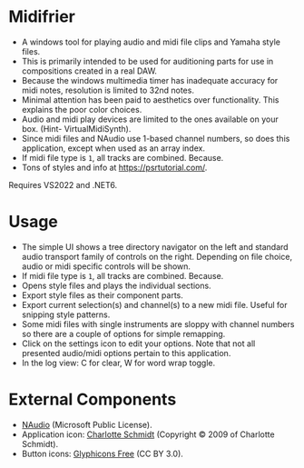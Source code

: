 # Midifrier

- A windows tool for playing audio and midi file clips and Yamaha style files.
- This is primarily intended to be used for auditioning parts for use in compositions created in a real DAW.
- Because the windows multimedia timer has inadequate accuracy for midi notes, resolution is limited to 32nd notes.
- Minimal attention has been paid to aesthetics over functionality. This explains the poor color choices.
- Audio and midi play devices are limited to the ones available on your box. (Hint- VirtualMidiSynth).
- Since midi files and NAudio use 1-based channel numbers, so does this application, except when used as an array index.
- If midi file type is `1`, all tracks are combined. Because.
- Tons of styles and info at https://psrtutorial.com/.

Requires VS2022 and .NET6.

# Usage

- The simple UI shows a tree directory navigator on the left and standard audio transport family of controls on the right.
  Depending on file choice, audio or midi specific controls will be shown.
- If midi file type is `1`, all tracks are combined. Because.
- Opens style files and plays the individual sections.
- Export style files as their component parts.
- Export current selection(s) and channel(s) to a new midi file. Useful for snipping style patterns.
- Some midi files with single instruments are sloppy with channel numbers so there are a couple of options for simple remapping.
- Click on the settings icon to edit your options. Note that not all presented audio/midi options pertain to this application.
- In the log view: C for clear, W for word wrap toggle.

# External Components

- [NAudio](https://github.com/naudio/NAudio) (Microsoft Public License).
- Application icon: [Charlotte Schmidt](http://pattedemouche.free.fr/) (Copyright © 2009 of Charlotte Schmidt).
- Button icons: [Glyphicons Free](http://glyphicons.com/) (CC BY 3.0).
